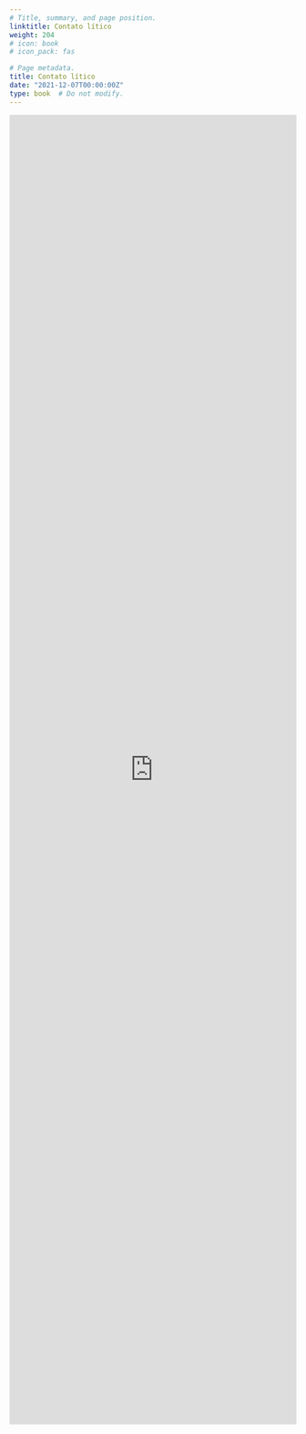 ```yaml
---
# Title, summary, and page position.
linktitle: Contato lítico
weight: 204
# icon: book
# icon_pack: fas

# Page metadata.
title: Contato lítico
date: "2021-12-07T00:00:00Z"
type: book  # Do not modify.
---
```


<iframe frameborder="0" style="width: 100%; height: 2300px" src="https://docs.google.com/document/d/e/2PACX-1vQU9cDLSk0xhEUd9-DK2K9drey1y4ayEvw2bq69g6Mqxxinc626xSqfLnaQs_GEXorSLmDeNtE986xH/pub?embedded=true"></iframe>
